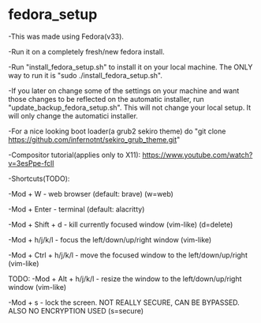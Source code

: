 # fedora_setup
-This was made using Fedora(v33).

-Run it on a completely fresh/new fedora install.

-Run "install_fedora_setup.sh" to install it on your local machine. The ONLY way to run it is "sudo ./install_fedora_setup.sh".

-If you later on change some of the settings on your machine and want those changes to be reflected on the automatic installer, run "update_backup_fedora_setup.sh". This will not change your local setup. It will only change the automatici installer.

-For a nice looking boot loader(a grub2 sekiro theme) do "git clone https://github.com/infernotnt/sekiro_grub_theme.git"

-Compositor tutorial(applies only to X11): https://www.youtube.com/watch?v=3esPpe-fclI

-Shortcuts(TODO):

-Mod + W			- web browser (default: brave) (w=web)

-Mod + Enter		- terminal (default: alacritty)

-Mod + Shift + d		- kill currently focused window (vim-like) (d=delete)

-Mod + h/j/k/l		- focus the left/down/up/right window (vim-like)

-Mod + Ctrl + h/j/k/l	- move the focused window to the left/down/up/right (vim-like)

TODO: -Mod + Alt + h/j/k/l	- resize the window to the left/down/up/right window (vim-like)

-Mod + s			- lock the screen. NOT REALLY SECURE, CAN BE BYPASSED. ALSO NO ENCRYPTION USED (s=secure)
